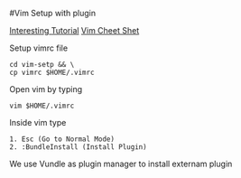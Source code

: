 #Vim Setup with plugin

[Interesting Tutorial](https://www.youtube.com/watch?v=_nMYsEMKvD0)
[Vim Cheet Shet](https://vim.rtorr.com/)

Setup vimrc file
```shell
cd vim-setp && \
cp vimrc $HOME/.vimrc
```

Open vim by typing
```
vim $HOME/.vimrc
```
Inside vim type
```
1. Esc (Go to Normal Mode)
2. :BundleInstall (Install Plugin)
```

We use Vundle as  plugin manager to install externam plugin





